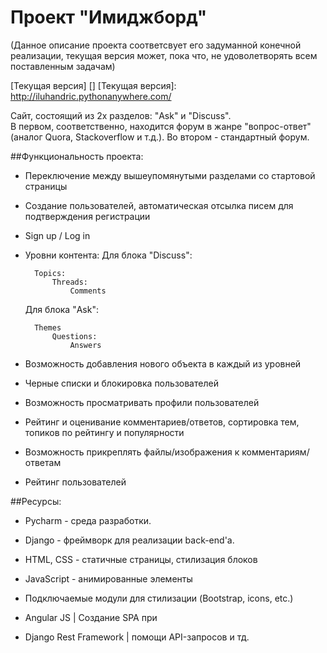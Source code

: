 # Проект "Имиджборд"
(Данное описание проекта соответсвует его задуманной конечной реализации,
 текущая версия может, пока что, не удоволетворять всем поставленным задачам)

[Текущая версия] []
[Текущая версия]: http://iluhandric.pythonanywhere.com/

Cайт, состоящий из 2х разделов: "Ask" и "Discuss".  
В первом, соответственно, находится форум в жанре "вопрос-ответ" (аналог Quora, Stackoverflow и т.д.). 
Во втором - стандартный форум.

##Функциональность проекта:

* Переключение между вышеупомянутыми разделами со стартовой страницы
* Создание пользователей, автоматическая отсылка писем для подтверждения регистрации
* Sign up / Log in
* Уровни контента:
    Для блока "Discuss":

        Topics:
            Threads:
                Comments

    Для блока "Ask":

        Themes
            Questions:
                Answers


* Возможность добавления нового объекта в каждый из уровней
* Черные списки и блокировка пользователей
* Возможность просматривать профили пользователей
* Рейтинг и оценивание комментариев/ответов, сортировка тем, топиков по рейтингу и популярности
* Возможность прикреплять файлы/изображения к комментариям/ответам
* Рейтинг пользователей

##Ресурсы:

* Pycharm - среда разработки.
* Django - фреймворк для реализации back-end'а.
* HTML, CSS - статичные страницы, стилизация блоков
* JavaScript - анимированные элементы
* Подключаемые модули для стилизации (Bootstrap, icons, etc.)

* Angular JS               |  Создание SPA при 
* Django Rest Framework    |  помощи API-запросов и тд.


